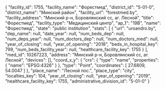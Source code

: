 {
    "facility_id": 1755,
    "facility_name": "Форестмед",
    "district_id": "5-01-0",
    "district_name": "Минский район",
    "facility_url": "forestmed.by",
    "facility_address": "Минский р-н, Боровлянский сс, аг. Лесной",
    "title": "Форестмед",
    "facility_type": "Медицинский центр",
    "ap_1": "19В",
    "name": "Форестмед",
    "state": "public institution",
    "stats": [
        {
            "url": "uroandro.by",
            "dep_name": null,
            "date_year": null,
            "num_beds_dep": null,
            "num_deps_year": null,
            "num_doctors_dep": null,
            "num_doctors_med": null,
            "year_of_closing": null,
            "year_of_opening": "2018",
            "beds_in_hospital_key": 799,
            "num_beds_facility_year": null,
            "healthcare_facility_key": 1755
        }
    ],
    "med_id": 10267223,
    "address": "Минский р-н, Боровлянский сс, аг. Лесной",
    "devices": [],
    "coord_x_y": {
        "crs": {
            "type": "name",
            "properties": {
                "name": "EPSG:4326"
            }
        },
        "type": "Point",
        "coordinates": [
            27.6809,
            54.0047
        ]
    },
    "place_name": "Лесной пос.",
    "place_type": "city",
    "localties_key": 104,
    "year_of_closing": null,
    "year_of_opening": "2019",
    "healthcare_facility_key": 1755,
    "administrative_division_id": "5-01-0"
}